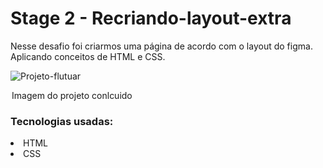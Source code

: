 # Stage 2 - Recriando-layout-extra
Nesse desafio foi criarmos uma página de acordo com o layout do figma. Aplicando conceitos de HTML e CSS.


![Projeto-flutuar](https://user-images.githubusercontent.com/93404847/208488268-d2d84637-9eac-45bf-b503-10afbeae6b33.jpeg)

<legend>Imagem do projeto conlcuido </legend>


### Tecnologias usadas:
<li>HTML
<li>CSS
